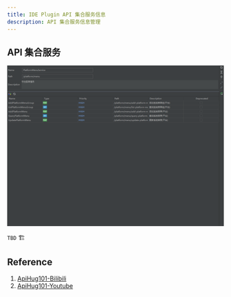 ```yaml
---
title: IDE Plugin API 集合服务信息
description: API 集合服务信息管理
---
```


## API 集合服务

![Api svc](../public/image/idea/004_svc_index.png)

`TBD` 🏗️

## Reference

1. [ApiHug101-Bilibili](https://www.bilibili.com/video/BV1KK421k7J8/)
2. [ApiHug101-Youtube](https://youtube.com/@ApiHug?si=C1yw0poHA01zbmyj)